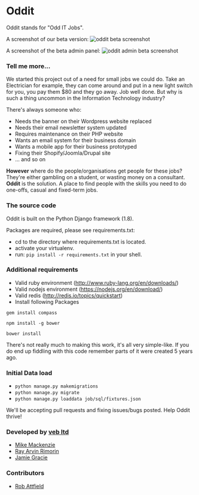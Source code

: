 # Oddit

Oddit stands for "Odd IT Jobs".

A screenshot of our beta version:
![oddit beta screenshot](http://i.imgur.com/VDob5Cj.png)

A screenshot of the beta admin panel:
![oddit admin beta screenshot](http://i.imgur.com/paEFzTG.png)

### Tell me more...
We started this project out of a need for small jobs we could do.  Take an Electrician for example, they can come around and put in a new light switch for you, you pay them $80 and they go away. Job well done. But why is such a thing uncommon in the Information Technology industry?

There's always someone who:

 - Needs the banner on their Wordpress website replaced
 - Needs their email newsletter system updated
 - Requires maintenance on their PHP website
 - Wants an email system for their business domain
 - Wants a mobile app for their business prototyped
 - Fixing their Shopify/Joomla/Drupal site
 - ... and so on

**However** where do the people/organisations get people for these jobs? They're either gambling on a student, or wasting money on a consultant. **Oddit** is the solution. A place to find people with the skills you need to do one-offs, casual and fixed-term jobs.

### The source code

Oddit is built on the Python Django framework (1.8).

Packages are required, please see requirements.txt:

 - cd to the directory where requirements.txt is located.
 - activate your virtualenv.
 - run: `pip install -r requirements.txt` in your shell.


### Additional requirements

 - Valid ruby environment (http://www.ruby-lang.org/en/downloads/)
 - Valid nodejs environment (https://nodejs.org/en/download/)
 - Valid redis (http://redis.io/topics/quickstart)
 - Install following Packages

 `gem install compass`

 `npm install -g bower`

 `bower install`



There's not really much to making this work, it's all very simple-like. If you do end up fiddling with this code
remember parts of it were created 5 years ago.

### Initial Data load

 - `python manage.py makemigrations`
 - `python manage.py migrate`
 - `python manage.py loaddata job/sql/fixtures.json`

We'll be accepting pull requests and fixing issues/bugs posted. Help Oddit thrive!

### Developed by [veb ltd](http://veb.nz)
- [Mike Mackenzie](https://github.com/veb)
- [Ray Arvin Rimorin](https://github.com/avwave)
- [Jamie Gracie](https://github.com/Kingy)

### Contributors
- [Rob Attfield](https://github.com/rattfieldnz)
